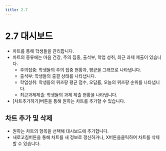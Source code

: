 ```yaml
---
title: 2.7
---
```


# 2.7 대시보드

- 차트를 통해 학생들을 관리합니다.
- 차트의 종류에는 마음 건강, 주의 집중, 출석부, 학업 성취, 최근 과제 제출이 있습니다.
  - 주의집중: 학생들의 주의 집중 현황과, 평균을 그래프로 나타냅니다.
  - 출석부: 학생들의 출결 상태를 나타냅니다.
  - 학업성취: 학생들의 퀴즈팡 평균 점수, 오답률, 오늘의 퀴즈팡 순위를 나타냅니다.
  - 최근과제제출: 학생들의 과제 제출 현황을 나타냅니다.
- [차트추가하기]버튼을 통해 원하는 차트를 추가할 수 있습니다.

## 차트 추가 및 삭제

- 원하는 차트의 항목을 선택해 대시보드에 추가합니다.
- 새로고침버튼을 통해 차트를 새 정보로 갱신하거나, X버튼을클릭하여 차트를 삭제 할 수 있습니다.

